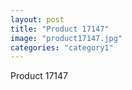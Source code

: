 ```yaml
---
layout: post
title: "Product 17147"
image: "product17147.jpg"
categories: "category1"
---
```

Product 17147
